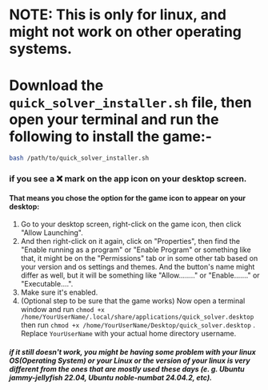 # NOTE: This is only for linux, and might not work on other operating systems.
# Download the `quick_solver_installer.sh` file, then open your terminal and run the following to install the game:-
```bash
bash /path/to/quick_solver_installer.sh
```
### if you see a ❌ mark on the app icon on your desktop screen.
#### That means you chose the option for the game icon to appear on your desktop:
1. Go to your desktop screen, right-click on the game icon, then click "Allow Launching".
2. And then right-click on it again, click on "Properties", then find the "Enable running as a program" or "Enable Program" or something like that, it might be on the "Permissions" tab or in some other tab based on your version and os settings and themes. And the button's name might differ as well, but it will be something like "Allow........" or "Enable......." or "Executable....".
3. Make sure it's enabled.
4. (Optional step to be sure that the game works) Now open a terminal window and run `chmod +x /home/YourUserName/.local/share/applications/quick_solver.desktop` then run `chmod +x /home/YourUserName/Desktop/quick_solver.desktop` . Replace `YourUserName` with your actual home directory username.

##### if it still doesn't work, you might be having some problem with your linux OS(Operating System) or your Linux or the version of your linux is very different from the ones that are mostly used these days (e. g. Ubuntu jammy-jellyfish 22.04, Ubuntu noble-numbat 24.04.2, etc).
